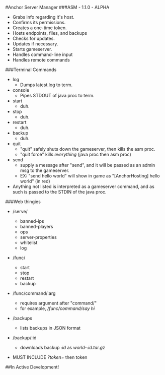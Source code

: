 #Anchor Server Manager
###ASM - 1.1.0 - ALPHA

 - Grabs info regarding it's host.
 - Confirms its permissions.
 - Creates a one-time token.
 - Hosts endpoints, files, and backups
 - Checks for updates.
 - Updates if necessary.
 - Starts gameserver.
 - Handles command-line input
 - Handles remote commands
 
###Terminal Commands
 - log
   - Dumps latest.log to term.
 - console
   - Pipes STDOUT of java proc to term.
 - start
   - duh.
 - stop
   - duh.
 - restart
   - duh.
 - backup
   - duh.
 - quit
   - "quit" safely shuts down the gameserver, then kills the asm proc.
   - "quit force" kills *everything* (java proc then asm proc)
 - send
   - supply a message after "send", and it will be passed as an admin msg to the gameserver.
   - EX: "send hello world" will show in game as "[AnchorHosting] hello world" (in red)
 - Anything not listed is interpreted as a gameserver command, and as such is passed to the STDIN of the java proc.
 
###Web thingies
 - /serve/
   - banned-ips
   - banned-players
   - ops
   - server-properties
   - whitelist
   - log
 - /func/
   - start
   - stop
   - restart
   - backup
 - /func/command/:arg
   - requires argument after "command/"
   - for example, */func/command/say hi*
 - /backups
   - lists backups in JSON format
 - /backup/:id
   - downloads backup *:id* as *world-:id.tar.gz*
   
 - MUST INCLUDE *?token=* then token
 
##In Active Development!